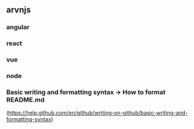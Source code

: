 ## arvnjs

### angular
### react
### vue
### node

### Basic writing and formatting syntax -> How to format README.md
(https://help.github.com/en/github/writing-on-github/basic-writing-and-formatting-syntax)
